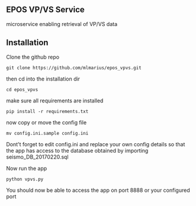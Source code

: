 ## EPOS VP/VS Service

microservice enabling retrieval of VP/VS data

## Installation

Clone the github repo
```
git clone https://github.com/mlmarius/epos_vpvs.git
```

then cd into the installation dir
```
cd epos_vpvs
```

make sure all requirements are installed
```
pip install -r requirements.txt
```

now copy or move the config file
```
mv config.ini.sample config.ini
```

Dont't forget to edit config.ini and replace your own config details
so that the app has access to the database obtained by importing seismo_DB_20170220.sql

Now run the app
```
python vpvs.py
```

You should now be able to access the app on port 8888 or your configured port
